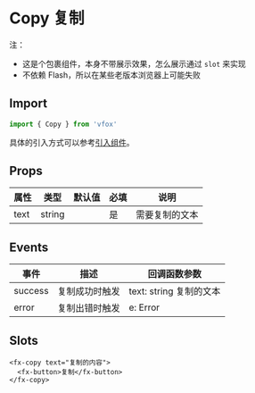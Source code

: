 # Copy 复制

注：

- 这是个包裹组件，本身不带展示效果，怎么展示通过 `slot` 来实现
- 不依赖 Flash，所以在某些老版本浏览器上可能失败

## Import

```JavaScript
import { Copy } from 'vfox'
```

具体的引入方式可以参考[引入组件](../guide/import.md)。

## Props

| 属性 | 类型   | 默认值 | 必填 | 说明           |
| ---- | ------ | ------ | ---- | -------------- |
| text | string |        | 是   | 需要复制的文本 |

## Events

| 事件    | 描述           | 回调函数参数            |
| ------- | -------------- | ----------------------- |
| success | 复制成功时触发 | text: string 复制的文本 |
| error   | 复制出错时触发 | e: Error                |

## Slots

```Vue
<fx-copy text="复制的内容">
  <fx-button>复制</fx-button>
</fx-copy>
```
